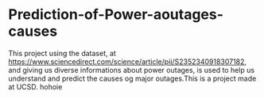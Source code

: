 # Prediction-of-Power-aoutages-causes
This project using the dataset, at https://www.sciencedirect.com/science/article/pii/S2352340918307182, and giving us diverse informations about power outages, is used to help us understand and predict the causes og major outages.This is a project made at UCSD.
hohoie